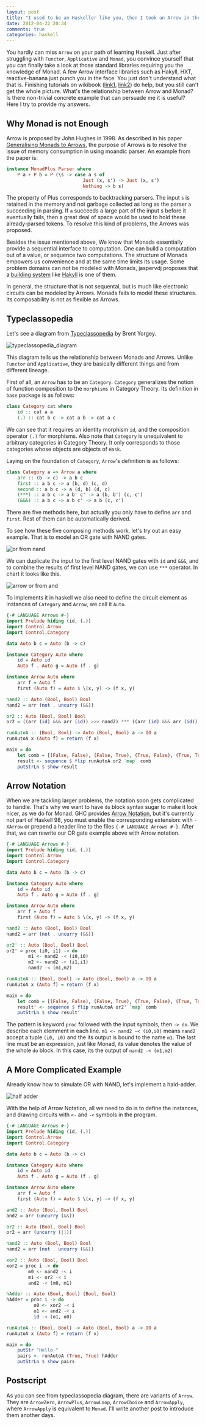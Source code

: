```yaml
---
layout: post
title: "I used to be an Haskeller like you, then I took an Arrow in the knee"
date: 2012-04-22 20:34
comments: true
categories: haskell 
---
```


You hardly can miss ``Arrow`` on your path of learning Haskell.
Just after struggling with ``Functor``, ``Applicative`` and ``Monad``,
you convince yourself that you can finally take a look at those standard libraries requiring you the knowledge of Monad.
A few Arrow interface libraries such as Hakyll, HXT, reactive-banana just punch you in the face.
You just don't understand what that is.
Finishing tutorials on wikibook ([link1](http://en.wikibooks.org/wiki/Haskell/Understanding_arrows), [link2](http://en.wikibooks.org/wiki/Haskell/Arrows)) do help, but you still can't get the whole picture.
What's the relationship between Arrow and Monad?
Is there non-trivial concrete example that can persuade me it is useful?
Here I try to provide my answers. 

## Why Monad is not Enough
Arrow is proposed by John Hughes in 1998. 
As described in his paper [Generalising Monads to Arrows](http://www.cse.chalmers.se/~rjmh/Papers/arrows.pdf),
the purpose of Arrows is to resolve the issue of memory consumption in using moandic parser.
An example from the paper is:

``` haskell
instance MonadPlus Parser where
    P a + P b = P (\s -> case a s of 
                            Just (x, s') -> Just (x, s')
                            Nothing -> b s)
```
The property of Plus corresponds to backtracking parsers.
The input ``s`` is retained in the memory and not garbage collected as long as the parser ``a`` succeeding in parsing.
If ``a`` succeeds a large part of the input s before it eventually fails, 
then a great deal of space would be used to hold these already-parsed tokens.
To resolve this kind of problems, the Arrows was proposed.

Besides the issue mentioned above,
We know that Monads essentially provide a sequential interface to computation.
One can build a computation out of a value, or sequence two computations.
The structure of Monads empowers us convenience and at the same time limits its usage.
Some problem domains can not be modeled with Monads,
jaspervdj proposes that a [building system](jaspervdj.be/posts/2012-01-14-monads-arrows-build-systems.html) like [Hakyll](jaspervdj.be/posts/2010-03-26-arrows-dependencies.html) is one of them. 

In general, the structure that is not sequental, but is much like electronic circuits can be modeled by Arrows.
Monads fails to model these structures. Its composability is not as flexible as Arrows.

## Typeclassopedia
Let's see a diagram from [Typeclassopedia](http://www.haskell.org/haskellwiki/Typeclassopedia) by Brent Yorgey.

![typeclassopedia_diagram](/images/2012/04/Typeclassopedia-diagram.png)

This diagram tells us the relationship between Monads and Arrows.
Unlike ``Functor`` and ``Applicative``, they are basically different things and from different lineage.

First of all, an ``Arrow`` has to be an ``Category``.
``Category`` generalizes the notion of function composition to the ``morphisms`` in Category Theory.
Its definition in ``base`` package is as follows:

``` haskell
class Category cat where
    id :: cat a a
    (.) :: cat b c -> cat a b -> cat a c
```

We can see that it requires an identity morphism ``id``, and the composition operator ``(.)`` for morphisms.
Also note that ``Category`` is unequivalent to arbitrary categories in Category Theory.
It only corresponds to those categories whose objects are objects of ``Hask``.

Laying on the foundation of ``Category``, ``Arrow``'s definition is as follows:

``` haskell
class Category a => Arrow a where
    arr :: (b -> c) -> a b c
    first :: a b c -> a (b, d) (c, d)
    second :: a b c -> a (d, b) (d, c)
    (***) :: a b c -> a b' c' -> a (b, b') (c, c')
    (&&&) :: a b c -> a b c' -> a b (c, c')
```

There are five methods here, but actually you only have to define ``arr`` and ``first``.
Rest of them can be automatically derived.

To see how these five composing methods work, let's try out an easy example.
That is to model an OR gate with NAND gates.

![or from nand](/images/2012/04/OR_from_NAND.png)

We can duplicate the input to the first level NAND gates with ``id`` and ``&&&``,
and to combine the results of first level NAND gates, we can use ``***`` operator.
In chart it looks like this.

![arrow or from and](/images/2012/04/arrow_or_from_nand.png)

To implements it in haskell we also need to define the circuit element as instances of ``Category`` and ``Arrow``,
we call it ``Auto``. 
``` haskell
{-# LANGUAGE Arrows #-}
import Prelude hiding (id, (.))
import Control.Arrow
import Control.Category

data Auto b c = Auto (b -> c)

instance Category Auto where
    id = Auto id
    Auto f . Auto g = Auto (f . g)

instance Arrow Auto where
    arr f = Auto f 
    first (Auto f) = Auto $ \(x, y) -> (f x, y)

nand2 :: Auto (Bool, Bool) Bool
nand2 = arr (not . uncurry (&&))

or2 :: Auto (Bool, Bool) Bool
or2 = ((arr (id) &&& arr (id)) >>> nand2) *** ((arr (id) &&& arr (id)) >>> nand2) >>> nand2

runAutoA :: (Bool, Bool) -> Auto (Bool, Bool) a -> IO a
runAutoA x (Auto f) = return (f x)

main = do 
    let comb = [(False, False), (False, True), (True, False), (True, True)]
    result <- sequence $ flip runAutoA or2 `map` comb 
    putStrLn $ show result
```


## Arrow Notation

When we are tackling larger problems, the notation soon gets complicated to handle.
That's why we want to have ``do`` block syntax sugar to make it look nicer, as we do for Monad. 
GHC provides [Arrow Notation](http://www.haskell.org/ghc/docs/7.4.1/html/users_guide/arrow-notation.html),
but it's currently not part of Haskell 98, you must enable the corresponding extension: with ``-XArrow`` or prepend a header line to the files ``{-# LANGUAGE Arrows #-}``.
After that, we can rewrite our OR gate example above with Arrow notation.

``` haskell
{-# LANGUAGE Arrows #-}
import Prelude hiding (id, (.))
import Control.Arrow
import Control.Category

data Auto b c = Auto (b -> c)

instance Category Auto where
    id = Auto id
    Auto f . Auto g = Auto (f . g)

instance Arrow Auto where
    arr f = Auto f 
    first (Auto f) = Auto $ \(x, y) -> (f x, y)

nand2 :: Auto (Bool, Bool) Bool
nand2 = arr (not . uncurry (&&))

or2' :: Auto (Bool, Bool) Bool
or2' = proc (i0, i1) -> do 
        m1 <- nand2 -< (i0,i0)
        m2 <- nand2 -< (i1,i1)
        nand2 -< (m1,m2)  

runAutoA :: (Bool, Bool) -> Auto (Bool, Bool) a -> IO a
runAutoA x (Auto f) = return (f x)

main = do 
    let comb = [(False, False), (False, True), (True, False), (True, True)]
    result' <- sequence $ flip runAutoA or2' `map` comb 
    putStrLn $ show result'
```

The pattern is keyword ``proc`` followed with the input symbols, then ``-> do``.
We describe each elemment in each line.
``m1 <- nand2 -< (i0,i0)`` means ``nand2`` accept a tuple ``(i0, i0)`` and the its output is bound to the name ``m1``.
The last line must be an expression, just like Monad, its value denotes the value of the whole ``do`` block.
In this case, its the output of ``nand2 -< (m1,m2)``

## A More Complicated Example
Already know how to simulate OR with NAND, let's implement a hald-adder.

![half adder](/images/2012/04/HalfAdder.png)

With the help of Arrow Notation, all we need to do is to define the instances,
and drawing circuits with ``<-`` and ``-<`` symbols in the program.

``` haskell
{-# LANGUAGE Arrows #-}
import Prelude hiding (id, (.))
import Control.Arrow
import Control.Category

data Auto b c = Auto (b -> c)

instance Category Auto where
    id = Auto id
    Auto f . Auto g = Auto (f . g)

instance Arrow Auto where
    arr f = Auto f 
    first (Auto f) = Auto $ \(x, y) -> (f x, y)

and2 :: Auto (Bool, Bool) Bool
and2 = arr (uncurry (&&))

or2 :: Auto (Bool, Bool) Bool
or2 = arr (uncurry (||))

nand2 :: Auto (Bool, Bool) Bool
nand2 = arr (not . uncurry (&&))

xor2 :: Auto (Bool, Bool) Bool
xor2 = proc i -> do
        m0 <- nand2 -< i
        m1 <- or2 -< i
        and2 -< (m0, m1)

hAdder :: Auto (Bool, Bool) (Bool, Bool)
hAdder = proc i -> do
          o0 <- xor2 -< i
          o1 <- and2 -< i
          id -< (o1, o0)

runAutoA :: (Bool, Bool) -> Auto (Bool, Bool) a -> IO a
runAutoA x (Auto f) = return (f x)

main = do 
    putStr "Hello "
    pairs <- runAutoA (True, True) hAdder 
    putStrLn $ show pairs
```

## Postscript

As you can see from typeclassopedia diagram, 
there are variants of ``Arrow``.
They are ``ArrowZero``, ``ArrowPlus``, ``ArrowLoop``, ``ArrowChoice`` and ``ArrowApply``,
where ``ArrowApply`` is equivalent to ``Monad``.
I'll write another post to introduce them another days.

